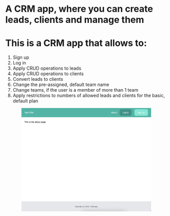 # A CRM app, where you can create leads, clients and manage them


# This is a CRM app that allows to:
1. Sign up
2. Log in
3. Apply CRUD operations to leads
4. Apply CRUD operations to clients
5. Convert leads to clients
6. Change the pre-assigned, default team name
7. Change teams, if the user is a member of more than 1 team
8. Apply restrictions to numbers of allowed leads and clients for the basic, default plan


<p>
    <img style="display:block; margin: 0 auto; width: 80%" src="src/images-readme/about-page.jpg"></img>
</p>